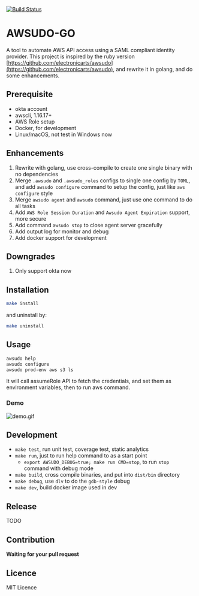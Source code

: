 [![Build Status](https://travis-ci.org/hanks/awsudo-go.svg?branch=master)](https://travis-ci.org/hanks/awsudo-go)

# AWSUDO-GO

A tool to automate AWS API access using a SAML compliant identity provider. This project is inspired by the ruby version [https://github.com/electronicarts/awsudo](https://github.com/electronicarts/awsudo), and rewrite it in golang, and do some enhancements.

## Prerequisite

* okta account
* awscli, 1.16.17+
* AWS Role setup
* Docker, for development
* Linux/macOS, not test in Windows now

## Enhancements

1. Rewrite with golang, use cross-compile to create one single binary with no dependencies
2. Merge `.awsudo` and `.awsudo_roles` configs to single one config by `TOML`, and add `awsudo configure` command to setup the config, just like `aws configure` style
3. Merge `awsudo agent` and `awsudo` command, just use one command to do all tasks
4. Add `AWS Role Session Duration` and `Awsudo Agent Expiration` support, more secure
5. Add command `awsudo stop` to close agent server gracefully
6. Add output log for monitor and debug
7. Add docker support for development

## Downgrades

1. Only support okta now

## Installation

```bash
make install
```

and uninstall by:

```bash
make uninstall
```

## Usage

```bash
awsudo help
awsudo configure
awsudo prod-env aws s3 ls
```

It will call assumeRole API to fetch the credentials, and set them as environment variables, then
to run aws command.

### Demo

![demo.gif](./docs/images/demo.gif)

## Development

* `make test`, run unit test, coverage test, static analytics
* `make run`, just to run help command to as a start point
  * `export AWSUDO_DEBUG=true; make run CMD=stop`, to run `stop` command with debug mode
* `make build`, cross compile binaries, and put into `dist/bin` directory
* `make debug`, use `dlv` to do the `gdb-style` debug
* `make dev`, build docker image used in dev

## Release

TODO

## Contribution

**Waiting for your pull request**

## Licence

MIT Licence
